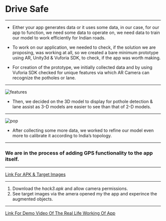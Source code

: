 # Drive Safe
----------
* Either your app generates data or it uses some data, in our case, for our app to function, 
we need some data to operate on, we need data to train our model to work efficiently for Indian roads.

 * To work on our application, we needed to check, if the solution we are proposing, was working at all,
 so we created a bare minimum prototype using AR, Unity3d & Vuforia SDK, to check, if the app was worth making.

* For creation of the prototype, we initially collected data and by using Vuforia SDK checked for
unique features via which AR Camera can recognize the potholes or lane.

-----


![features](https://user-images.githubusercontent.com/31439780/54066711-e94ae400-425a-11e9-91d8-db4c8b7a3e84.PNG)

* Then, we decided on the 3D model to display for pothole detection & lane assist as 3-D models 
are easier to see than that of 2-D models.

-----

![pop](https://user-images.githubusercontent.com/31439780/54066803-907c4b00-425c-11e9-8ce8-edc46048e52a.jpeg)



* After collecting some more data, we worked to refine our model even more to calibrate it according to India’s topology.

-----

### We are in the process of adding GPS functionality to the app itself.

-----

[Link For APK & Target Images](https://drive.google.com/drive/folders/1CIqnSIrC0jMfNYpXtvE8aIN9z06I0sIQ)

-----

1. Download the _hack3.apk_ and allow camera permissions.
1. See target images via the amera opened my the app and experince the augmented objects.

-----

[Link For Demo Video Of The Real Life Working Of App](https://drive.google.com/open?id=1DYw5Hon6grL-i6VhkTP0aW1JxGPPehuL)
